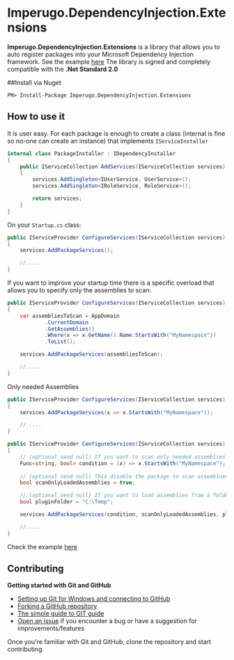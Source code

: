 # Imperugo.DependencyInjection.Extensions

**Imperugo.DependencyInjection.Extensions** is a library that allows you to auto register packages into your Microsoft Dependency Injection framework.
See the example [here]()
The library is signed and completely compatible with the **.Net Standard 2.0**


##Install via Nuget 

```
PM> Install-Package Imperugo.DependencyInjection.Extensions
```

## How to use it
It is user easy.
For each package is enough to create a class (internal is fine so no-one can create an instance) that implements `IServiceInstaller`

```csharp
internal class PackageInstaller : IDependencyInstaller
{
	public IServiceCollection AddServices(IServiceCollection services)
	{
		services.AddSingleton<IUserService, UserService>();
		services.AddSingleton<IRoleService, RoleService>();

		return services;
	}
}
```

On your `Startup.cs` class:

```csharp
public IServiceProvider ConfigureServices(IServiceCollection services)
{
	services.AddPackageServices();

	//.....
}
```
If you want to improve your startup time there is a specific overload that allows you to specify only the assemblies to scan:


```csharp
public IServiceProvider ConfigureServices(IServiceCollection services)
{
	var assembliesToScan = AppDomain
			.CurrentDomain
			.GetAssemblies()
			.Where(x => x.GetName().Name.StartsWith("MyNamespace"))
			.ToList();

	services.AddPackageServices(assembliesToScan);

	//.....
}
```

Only needed Assemblies

```csharp
public IServiceProvider ConfigureServices(IServiceCollection services)
{
	services.AddPackageServices(x => x.StartsWith("MyNamespace"));

	//.....
}
```

```csharp
public IServiceProvider ConfigureServices(IServiceCollection services)
{
	// (optional send null) If you want to scan only needed assemblies
	Func<string, bool> condition = (x) => x.StartsWith("MyNamespace");
	
	// (optional send null) This disable the package to scan assemblues that aren't load yet
	bool scanOnlyLoadedAssemblies = true; 

	// (optional send null) If you want to load assemblies from a folder
	bool pluginFolder = "C:\Temp";

	services.AddPackageServices(condition, scanOnlyLoadedAssemblies, pluginFolder);

	//.....
}
```

Check the example [here]()

## Contributing
**Getting started with Git and GitHub**

 * [Setting up Git for Windows and connecting to GitHub](http://help.github.com/win-set-up-git/)
 * [Forking a GitHub repository](http://help.github.com/fork-a-repo/)
 * [The simple guide to GIT guide](http://rogerdudler.github.com/git-guide/)
 * [Open an issue](https://github.com/imperugo/Imperugo.DependencyInjection.Extensions/issues) if you encounter a bug or have a suggestion for improvements/features


Once you're familiar with Git and GitHub, clone the repository and start contributing.
